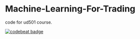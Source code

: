 # Machine-Learning-For-Trading
code for ud501 course. 

[![codebeat badge](https://codebeat.co/badges/6aa9ce14-372d-4ac3-b864-e1dc941bc7af)](https://codebeat.co/projects/github-com-nikhilmaheshwari-machine-learning-for-trading-master)
